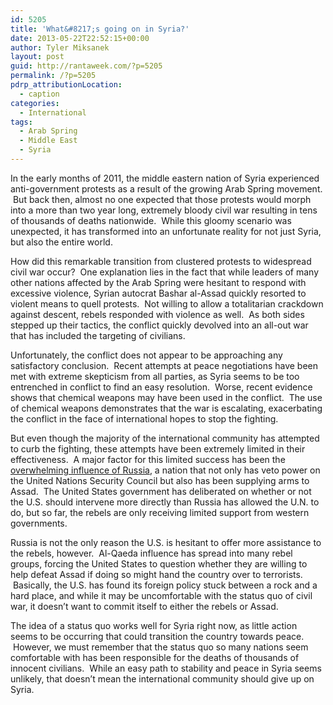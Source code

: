 ```yaml
---
id: 5205
title: 'What&#8217;s going on in Syria?'
date: 2013-05-22T22:52:15+00:00
author: Tyler Miksanek
layout: post
guid: http://rantaweek.com/?p=5205
permalink: /?p=5205
pdrp_attributionLocation:
  - caption
categories:
  - International
tags:
  - Arab Spring
  - Middle East
  - Syria
---
```

In the early months of 2011, the middle eastern nation of Syria experienced anti-government protests as a result of the growing Arab Spring movement.  But back then, almost no one expected that those protests would morph into a more than two year long, extremely bloody civil war resulting in tens of thousands of deaths nationwide.  While this gloomy scenario was unexpected, it has transformed into an unfortunate reality for not just Syria, but also the entire world.

How did this remarkable transition from clustered protests to widespread civil war occur?  One explanation lies in the fact that while leaders of many other nations affected by the Arab Spring were hesitant to respond with excessive violence, Syrian autocrat Bashar al-Assad quickly resorted to violent means to quell protests.  Not willing to allow a totalitarian crackdown against descent, rebels responded with violence as well.  As both sides stepped up their tactics, the conflict quickly devolved into an all-out war that has included the targeting of civilians.

Unfortunately, the conflict does not appear to be approaching any satisfactory conclusion.  Recent attempts at peace negotiations have been met with extreme skepticism from all parties, as Syria seems to be too entrenched in conflict to find an easy resolution.  Worse, recent evidence shows that chemical weapons may have been used in the conflict.  The use of chemical weapons demonstrates that the war is escalating, exacerbating the conflict in the face of international hopes to stop the fighting.

But even though the majority of the international community has attempted to curb the fighting, these attempts have been extremely limited in their effectiveness.  A major factor for this limited success has been the [overwhelming influence of Russia](http://rantaweek.com/russia-and-syria-june-13-2012/ "Russia and Syria"), a nation that not only has veto power on the United Nations Security Council but also has been supplying arms to Assad.  The United States government has deliberated on whether or not the U.S. should intervene more directly than Russia has allowed the U.N. to do, but so far, the rebels are only receiving limited support from western governments.

Russia is not the only reason the U.S. is hesitant to offer more assistance to the rebels, however.  Al-Qaeda influence has spread into many rebel groups, forcing the United States to question whether they are willing to help defeat Assad if doing so might hand the country over to terrorists.  Basically, the U.S. has found its foreign policy stuck between a rock and a hard place, and while it may be uncomfortable with the status quo of civil war, it doesn&#8217;t want to commit itself to either the rebels or Assad.

The idea of a status quo works well for Syria right now, as little action seems to be occurring that could transition the country towards peace.  However, we must remember that the status quo so many nations seem comfortable with has been responsible for the deaths of thousands of innocent civilians.  While an easy path to stability and peace in Syria seems unlikely, that doesn&#8217;t mean the international community should give up on Syria.